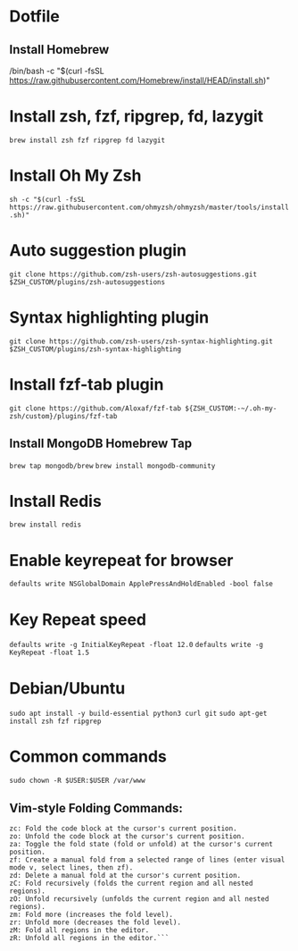 # Dotfile

## Install Homebrew
/bin/bash -c "$(curl -fsSL https://raw.githubusercontent.com/Homebrew/install/HEAD/install.sh)"

# Install zsh, fzf, ripgrep, fd, lazygit
`brew install zsh fzf ripgrep fd lazygit`

# Install Oh My Zsh
`sh -c "$(curl -fsSL https://raw.githubusercontent.com/ohmyzsh/ohmyzsh/master/tools/install.sh)"`

# Auto suggestion plugin
`git clone https://github.com/zsh-users/zsh-autosuggestions.git $ZSH_CUSTOM/plugins/zsh-autosuggestions`

# Syntax highlighting plugin
`git clone https://github.com/zsh-users/zsh-syntax-highlighting.git $ZSH_CUSTOM/plugins/zsh-syntax-highlighting`

# Install fzf-tab plugin
`git clone https://github.com/Aloxaf/fzf-tab ${ZSH_CUSTOM:-~/.oh-my-zsh/custom}/plugins/fzf-tab`

## Install MongoDB Homebrew Tap
`brew tap mongodb/brew`
`brew install mongodb-community`

# Install Redis
`brew install redis`

# Enable keyrepeat for browser
`defaults write NSGlobalDomain ApplePressAndHoldEnabled -bool false`

# Key Repeat speed
`defaults write -g InitialKeyRepeat -float 12.0`
`defaults write -g KeyRepeat -float 1.5`


# Debian/Ubuntu
`sudo apt install -y build-essential python3 curl git`
`sudo apt-get install zsh fzf ripgrep`


# Common commands
`sudo chown -R $USER:$USER /var/www`

## Vim-style Folding Commands:
```
zc: Fold the code block at the cursor's current position.
zo: Unfold the code block at the cursor's current position.
za: Toggle the fold state (fold or unfold) at the cursor's current position.
zf: Create a manual fold from a selected range of lines (enter visual mode v, select lines, then zf).
zd: Delete a manual fold at the cursor's current position.
zC: Fold recursively (folds the current region and all nested regions). 
zO: Unfold recursively (unfolds the current region and all nested regions). 
zm: Fold more (increases the fold level).
zr: Unfold more (decreases the fold level).
zM: Fold all regions in the editor.
zR: Unfold all regions in the editor.```
